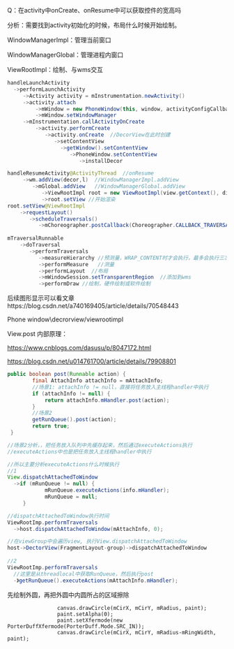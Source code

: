Q：在activity中onCreate、onResume中可以获取控件的宽高吗

分析：需要找到activity初始化的时候，布局什么时候开始绘制。

WindowManagerImpl：管理当前窗口

WindowManagerGlobal：管理进程内窗口

ViewRootImpl：绘制、与wms交互

```java
handleLaunchActivity
  ->performLaunchActivity
     ->Activity activity = mInstrumentation.newActivity()
     ->activity.attach
         ->mWindow = new PhoneWindow(this, window, activityConfigCallback) //PhoneWindow在此时创建
         ->mWindow.setWindowManager
     ->mInstrumentation.callActivityOnCreate
         ->activity.performCreate
            ->activity.onCreate  //DecorView在此时创建
               ->setContentView
                 ->getWindow().setContentView
                    ->PhoneWindow.setContentView
                       ->installDecor

handleResumeActivity@ActivityThread  //onResume
     ->wm.addView(decor,l)  //WindowManagerImpl.addView
        ->mGlobal.addView   //WindowManagerGlobal.addView
           ->ViewRootImpl root = new ViewRootImpl(view.getContext(), display) //初始化rootView
           ->root.setView //开始渲染
root.setView@ViewRootImpl
    ->requestLayout()
       ->scheduleTraversals()
          ->mChoreographer.postCallback(Choreographer.CALLBACK_TRAVERSAL, mTraversalRunnable, null);
  
mTraversalRunnable
    ->doTraversal
       ->performTraversals
          ->measureHierarchy //预测量，WRAP_CONTENT时才会执行，最多会执行三次performMeasure，即这里最多会进行三次测量
          ->performMeasure   //测量
          ->performLayout  //布局
          ->mWindowSession.setTransparentRegion  //添加到wms
          ->performDraw //绘制，硬件绘制或软件绘制

```

后续图形显示可以看文章https://blog.csdn.net/a740169405/article/details/70548443

Phone window\decrorview/viewrootimpl



View.post 内部原理：

https://www.cnblogs.com/dasusu/p/8047172.html

https://blog.csdn.net/u014761700/article/details/79908801

```java
public boolean post(Runnable action) {
        final AttachInfo attachInfo = mAttachInfo;
        //场景1: attachInfo != null，直接将任务放入主线程handler中执行
        if (attachInfo != null) {
            return attachInfo.mHandler.post(action);
        }
        //场景2
        getRunQueue().post(action);
        return true;
 }

//场景2分析，，把任务放入队列中先缓存起来，然后通过executeActions执行
//executeActions中也是把任务放入主线程handler中执行

//所以主要分析executeActions什么时候执行
//1
View.dispatchAttachedToWindow
  ->if (mRunQueue != null) {
            mRunQueue.executeActions(info.mHandler);
            mRunQueue = null;
     }

//dispatchAttachedToWindow执行时间
ViewRootImp.performTraversals
  ->host.dispatchAttachedToWindow(mAttachInfo, 0);

//在viewGroup中会遍历view, 执行View.dispatchAttachedToWindow
host->DectorView(FragmentLayout-group)->dispatchAttachedToWindow
  
//2
ViewRootImp.performTraversals
  //这里是从threadlocal中获取RunQueue，然后执行post
  -》getRunQueue().executeActions(mAttachInfo.mHandler);
```



先绘制外圆，再把外圆中内圆所占的区域擦除

					canvas.drawCircle(mCirX, mCirY, mRadius, paint);
					paint.setAlpha(0);
					paint.setXfermode(new PorterDuffXfermode(PorterDuff.Mode.SRC_IN));				
					canvas.drawCircle(mCirX, mCirY, mRadius-mRingWidth, paint);
